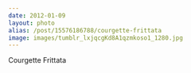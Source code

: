 ```yaml
---
date: 2012-01-09
layout: photo
alias: /post/15576186788/courgette-frittata
image: images/tumblr_lxjqcgKd8A1qzmkoso1_1280.jpg
---
```


Courgette Frittata
